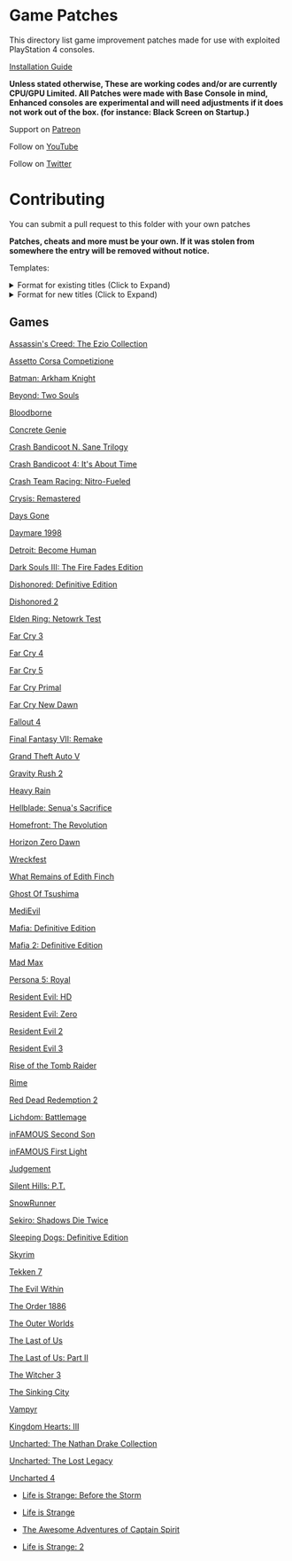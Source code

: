 # Game Patches

This directory list game improvement patches made for use with exploited PlayStation 4 consoles.

[Installation Guide](https://illusion0001.github.io/install-instructions/)

**Unless stated otherwise, These are working codes and/or are currently CPU/GPU Limited. All Patches were made with Base Console in mind, Enhanced consoles are experimental and will need adjustments if it does not work out of the box. (for instance: Black Screen on Startup.)**

Support on [Patreon](https://www.patreon.com/illusion0001)

Follow on [YouTube](https://youtube.com/c/illusion0001)

Follow on [Twitter](https://twitter.com/illusion0002)

# Contributing

You can submit a pull request to this folder with your own patches 

**Patches, cheats and more must be your own. If it was stolen from somewhere the entry will be removed without notice.**

Templates:

<details>
<summary>Format for existing titles
 (Click to Expand)</summary>

## Patch title

Author: [example author](link to author preferably on github)

Ported author: (if applicable)

Notes: (if applicable)

In file: `examplefile.bin` <!-- must include full path if it is launched from somewhere else.) -->

<details>
<summary>Code (Click to Expand)</summary>

```
# Code (followed by game version)
# Patch contents goes here.
# The hashtag symbol can be used for comments
# Formats supported are: Direct address and AoB array of bytes.
# If ini or text replace, 0xoffset: hex string goes here.
```
</details>

</details>

<details>
<summary>Format for new titles
 (Click to Expand)</summary> 

```
Filename: GameTitle-Platform.md
Gametitle can be the code name or shorten title for a given game.
Platform must be a codename for a given platform. (I.e xenon for Xbox 360 or Prospero for PS5.)
```

File contents:

# Game title

## Patch title

Author: [example author](link to author preferably on github)

Ported author: (if applicable)

Notes: (if applicable)

In file: `examplefile.bin` <!-- must include full path if it is launched from somewhere else.) -->

<details>
<summary>Code (Click to Expand)</summary>

```
# Code (followed by game version)
# Patch contents goes here.
# The hashtag symbol can be used for comments
# Formats supported are: Direct address and AoB array of bytes.
# If ini or text replace, 0xoffset: hex string goes here.
```
</details>

</details>

## Games

[Assassin's Creed: The Ezio Collection](Scimitar-Orbis.md)

[Assetto Corsa Competizione](AC2-Orbis-Shipping.md)

[Batman: Arkham Knight](BmGame4Orbis.md)

[Beyond: Two Souls](QDR.Infraworld-Orbis.md)

[Bloodborne](FD4-Orbis.md)

[Concrete Genie](ConcreteGenie-Orbis.md)

[Crash Bandicoot N. Sane Trilogy](mack-long-Orbis.md)

[Crash Bandicoot 4: It's About Time](Lava-Orbis.md)

[Crash Team Racing: Nitro-Fueled](Octane-Orbis.md)

[Crysis: Remastered](CrysisRemastered-Orbis.md)

[Days Gone](ProjectRedChair-Orbis.md)

[Daymare 1998](Daymare_MASTER-Orbis.md)

[Detroit: Become Human](KaraTech-Orbis.md)

[Dark Souls III: The Fire Fades Edition](FD4_FDP-Orbis.md)

[Dishonored: Definitive Edition](DishonoredGame-Orbis.md)

[Dishonored 2](Dishonored2-Orbis.md)

[Elden Ring: Netowrk Test](FD4-NTS-Orbis.md)

[Far Cry 3](FC3-Orbis.md)

[Far Cry 4](FC4-Orbis.md)

[Far Cry 5](FC5-Orbis.md)

[Far Cry Primal](FCP-Orbis.md)

[Far Cry New Dawn](FC-ND-Orbis.md)

[Fallout 4](F4-Orbis.md)

[Final Fantasy VII: Remake](FF7R-Orbis.md)

[Grand Theft Auto V](GTA5-Orbis.md)

[Gravity Rush 2](Gravity_Daze_2_Orbis.md)

[Heavy Rain](HRPS4-Orbis.md)

[Hellblade: Senua's Sacrifice](HellbladeGame-Orbis.md)

[Homefront: The Revolution](HF2_Tech_Orbis.md)

[Horizon Zero Dawn](HRZ-Orbis.md)

[Wreckfest](ncg-orbis.md)

[What Remains of Edith Finch](finchgame-Orbis.md)

[Ghost Of Tsushima](GhostOfTsushima-Orbis.md)

[MediEvil](Overbite-Orbis.md)

[Mafia: Definitive Edition](Scotch-Orbis.md)

[Mafia 2: Definitive Edition](Mafia2-Orbis.md)

[Mad Max](MadMax-Orbis.md)

[Persona 5: Royal](P5R-Orbis.md)

[Resident Evil: HD](Bhd-orbis.md)

[Resident Evil: Zero](Bhd0-orbis.md)

[Resident Evil 2](Biohazard2Remake-Orbis.md)

[Resident Evil 3](Biohazard3Remake-Orbis.md)

[Rise of the Tomb Raider](TR2-Orbis.md)

[Rime](sirengame-Orbis.md)

[Red Dead Redemption 2](RDR3-Orbis.md)

[Lichdom: Battlemage](lichdomgame-orbis.md)

[inFAMOUS Second Son](iss-Orbis.md)

[inFAMOUS First Light](ifl-Orbis.md)

[Judgement](Judge_e_Orbis.md)

[Silent Hills: P.T.](shgame-pt.md)

[SnowRunner](SnowRunner-Orbis.md)

[Sekiro: Shadows Die Twice](FD4-NTC-Orbis.md)

[Sleeping Dogs: Definitive Edition](SdHD-Orbis.md)

[Skyrim](TESV-Orbis.md)

[Tekken 7](TekkenGame-Orbis.md)

[The Evil Within](Zwei_NG_Orbis.md)

[The Order 1886](TO1886-Orbis.md)

[The Outer Worlds](Indiana-Orbis.md)

[The Last of Us](tlou1.md)

[The Last of Us: Part II](tlou2.md)

[The Witcher 3](W3Witcher-Orbis.md)

[The Sinking City](Tsc-orbis.md)

[Vampyr](Avgame-Orbis.md)

[Kingdom Hearts: III](Tresgame-Orbis.md)

[Uncharted: The Nathan Drake Collection](uncharted-collection.md)

[Uncharted: The Lost Legacy](uncharted-tll.md)

[Uncharted 4](uncharted4.md)

- [Life is Strange: Before the Storm](lis/dawn-lis-bts-orbis.md)

- [Life is Strange](lis/what-if-lis-orbis.md)

- [The Awesome Adventures of Captain Spirit](lis/captainspirit-orbis.md)

- [Life is Strange: 2](lis/prombasegame-lis2-orbis.md)
